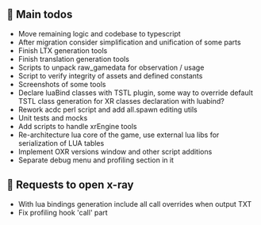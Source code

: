 ## 🧰 Main todos

- Move remaining logic and codebase to typescript
- After migration consider simplification and unification of some parts
- Finish LTX generation tools
- Finish translation generation tools
- Scripts to unpack raw_gamedata for observation / usage
- Script to verify integrity of assets and defined constants
- Screenshots of some tools
- Declare luaBind classes with TSTL plugin, some way to override default TSTL class generation for XR classes declaration with luabind?
- Rework acdc perl script and add all.spawn editing utils
- Unit tests and mocks
- Add scripts to handle xrEngine tools
- Re-architecture lua core of the game, use external lua libs for serialization of LUA tables
- Implement OXR versions window and other script additions
- Separate debug menu and profiling section in it

## 🧰 Requests to open x-ray

- With lua bindings generation include all call overrides when output TXT
- Fix profiling hook 'call' part
